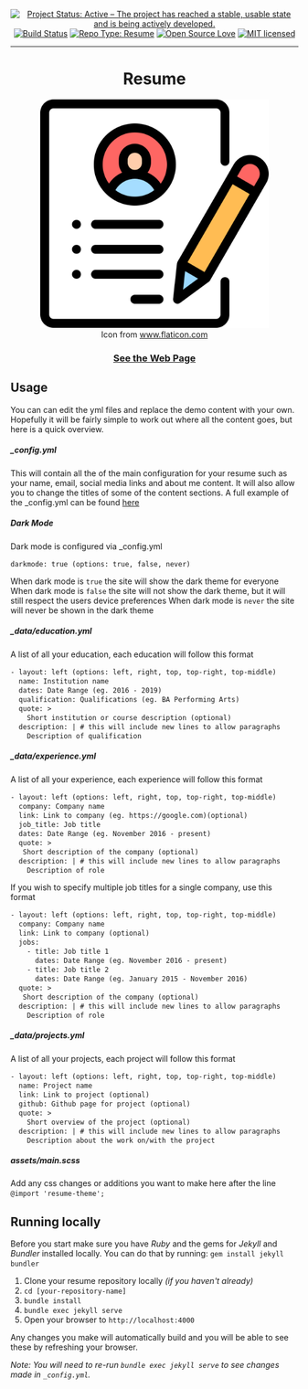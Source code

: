 <div align="center">

  [![Project Status: Active – The project has reached a stable, usable state and is being actively developed.](http://www.repostatus.org/badges/latest/active.svg)](http://www.repostatus.org/#active)
  [![Build Status](https://travis-ci.com/ziaulazam/ziaulazam.github.io.svg?branch=master)](https://travis-ci.com/ziaulazam/ziaulazam.github.io)
  [![Repo Type: Resume](https://img.shields.io/badge/repo%20type-resume-lightgrey.svg)](#resume)
  [![Open Source Love](https://badges.frapsoft.com/os/v1/open-source.svg?v=103)](https://github.com/ellerbrock/open-source-badges/)
  [![MIT licensed](https://img.shields.io/badge/license-MIT-blue.svg)](https://github.com/ziaulazam/ziaulazam.github.io/blob/master/LICENSE)

</div>

---

<h1 align="center">Resume</h1>

<div align="center">
  <a href="https://ziaulazam.github.io/">
    <img src="resume.svg" alt="Resume" width="400">
  </a>
  <br/>
  <div>
    Icon from
    <a href="https://www.flaticon.com/" title="Flaticon">www.flaticon.com</a>
  </div>
  <h3>
    <a href="https://ziaulazam.github.io/">See the Web Page</a>
  </h3>
</div>

## Usage

You can can edit the yml files and replace the demo content with your own. Hopefully it will be fairly simple to work out where all the content goes, but here is a quick overview.

##### _config.yml
This will contain all the of the main configuration for your resume such as your name, email, social media links and about me content. It will also allow you to change the titles of some of the content sections.
A full example of the _config.yml can be found [here](https://github.com/sproogen/modern-resume-theme/blob/master/_config.yml)

##### Dark Mode
Dark mode is configured via _config.yml
```
darkmode: true (options: true, false, never)
```
When dark mode is `true` the site will show the dark theme for everyone
When dark mode is `false` the site will not show the dark theme, but it will still respect the users device preferences
When dark mode is `never` the site will never be shown in the dark theme

##### _data/education.yml
A list of all your education, each education will follow this format
```
- layout: left (options: left, right, top, top-right, top-middle)
  name: Institution name
  dates: Date Range (eg. 2016 - 2019)
  qualification: Qualifications (eg. BA Performing Arts)
  quote: >
    Short institution or course description (optional)
  description: | # this will include new lines to allow paragraphs
    Description of qualification
```

##### _data/experience.yml
A list of all your experience, each experience will follow this format
```
- layout: left (options: left, right, top, top-right, top-middle)
  company: Company name
  link: Link to company (eg. https://google.com)(optional)
  job_title: Job title
  dates: Date Range (eg. November 2016 - present)
  quote: >
   Short description of the company (optional)
  description: | # this will include new lines to allow paragraphs
    Description of role
```

If you wish to specify multiple job titles for a single company, use this format
```
- layout: left (options: left, right, top, top-right, top-middle)
  company: Company name
  link: Link to company (optional)
  jobs:
    - title: Job title 1
      dates: Date Range (eg. November 2016 - present)
    - title: Job title 2
      dates: Date Range (eg. January 2015 - November 2016)
  quote: >
   Short description of the company (optional)
  description: | # this will include new lines to allow paragraphs
    Description of role
```

##### _data/projects.yml
A list of all your projects, each project will follow this format
```
- layout: left (options: left, right, top, top-right, top-middle)
  name: Project name
  link: Link to project (optional)
  github: Github page for project (optional)
  quote: >
    Short overview of the project (optional)
  description: | # this will include new lines to allow paragraphs
    Description about the work on/with the project
```

##### assets/main.scss
Add any css changes or additions you want to make here after the line `@import 'resume-theme';`

## Running locally

Before you start make sure you have *Ruby* and the gems for *Jekyll* and *Bundler* installed locally.
You can do that by running: `gem install jekyll bundler`

1. Clone your resume repository locally *(if you haven't already)*
2. `cd [your-repository-name]`
3. `bundle install`
4. `bundle exec jekyll serve`
5. Open your browser to `http://localhost:4000`

Any changes you make will automatically build and you will be able to see these by refreshing your browser.

*Note: You will need to re-run `bundle exec jekyll serve` to see changes made in `_config.yml`.*
